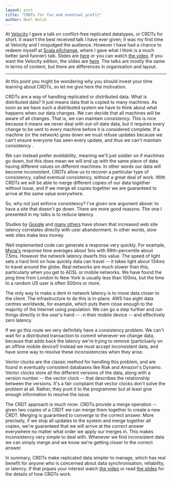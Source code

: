 ```yaml
---
layout: post
title: "CRDTs for fun and eventual profit"
author: Noel Welsh
---
```


At [Velocity](http://velocityconf.com/velocityeu2013/public/schedule/detail/31058) I gave a talk on conflict-free replicated datatypes, or CRDTs for short. It wasn't the best received talk I have ever given; it was my first time at Velocity and I misjudged the audience. However I have had a chance to redeem myself at [Scala eXchange](http://skillsmatter.com/event/scala/scala-exchange-2013), where I gave what I think is a much better (and funnier) talk. Slides are [here](http://noelwelsh.com/assets/downloads/scala-exchange-2013-crdt.pdf) or you can watch [the video](http://skillsmatter.com/podcast/home/how-do-we-reconcile-eventually-consistent-data), If you want the Velocity edition, the slides are [here](http://noelwelsh.com/assets/downloads/velocity-2013-crdt.pdf). The talks are mostly the same in terms of content, but there are differences in organisation and layout.

---

At this point you might be wondering why you should invest your time learning about CRDTs, so let me give here the motivation.

CRDTs are a way of handling replicated or distributed data. What is distributed data? It just means data that is copied to many machines. As soon as we have such a distributed system we have to think about what happens when our data changes. We can decide that all machines will be aware of all changes.  That is, we can maintain *consistency*. This is nice because it means we never deal with out-of-date data, but it requires every change to be sent to every machine before it is considered complete. If a machine (or the network) goes down we must refuse updates because we can't ensure everyone has seen every update, and thus we can't maintain consistency .

We can instead prefer *availability*, meaning we'll just soldier on if machines go down, but this does mean we will end up with the same piece of data having different values on different machines. In other words our data will become inconsistent. CRDTs allow us to recover a particular type of consistency, called eventual consistency, without a great deal of work. With CRDTs we will be able to merge different copies of our data together without issue, and if we merge all copies together we are guaranteed to arrive at the same value everywhere.

So, why not just enforce consistency? I've given one argument above: to have a site that doesn't go down. There are more good reasons. The one I presented in my talks is to reduce latency.

Studies by [Google](http://static.googleusercontent.com/media/research.google.com/en//pubs/archive/34439.pdf) and [many others](http://highscalability.com/latency-everywhere-and-it-costs-you-sales-how-crush-it) have shown that increased web site latency correlates directly with user abandonment. In other words, slow web sites make less money.

Well implemented code can generate a response very quickly. For example, [Myna's](http://mynaweb.com/) response time averages about 1ms with 99th-percentile about 7.5ms. However the network latency dwarfs this value. The speed of light sets a hard limit on how quickly data can travel -- it takes light about 134ms to travel around the globe. Real networks are much slower than this, particularly when you get to ADSL or mobile networks. We have found the ping time from London to New York is usually less than 100ms, but the time to a random US user is often 500ms or more.

The only way to make a dent in network latency is to move data closer to the client. The infrastructure to do this is in-place. AWS has eight data centres worldwide, for example, which puts them close enough to the majority of the Internet using population. We can go a step further and run things directly in the user's hand -- -n their mobile device -- and effectively zero latency.

If we go this route we very definitely have a consistency problem. We can't wait for a distributed transaction to commit whenever we change data, because that adds back the latency we're trying to remove (particluarly on an offline mobile device!) Instead we must accept inconsistent data, and have some way to resolve these inconsistencies when they arise.

Vector clocks are the classic method for handling this problem, and are found in eventually consistent databases like Riak and Amazon's Dynamo. Vector clocks store all the different versions of the data, along with a version number -- the vector clock -- that describes the relationship between the versions. It's a fair complaint that vector clocks don't solve the problem at all. Rather, they punt it to the programmer but at least give enough information to resolve the issue.

The CRDT approach is much nicer. CRDTs provide a merge operation -- given two copies of a CRDT we can merge them together to create a new CRDT. Merging is guaranteed to converge to the correct answer. More precisely, if we stop all updates to the system and merge together all copies, we're guaranteed that we will arrive at the correct answer everywhere no matter what order we apply our merges in. This makes inconsistency very simple to deal with. Whenever we find inconsistent data we can simply merge and we know we're getting closer to the correct answer.

In summary, CRDTs make replicated data simpler to manage, which has real benefit for anyone who is concerned about data synchronisation, reliability, or latency. If that piques your interest watch [the video](http://skillsmatter.com/podcast/home/how-do-we-reconcile-eventually-consistent-data) or read [the slides](http://noelwelsh.com/assets/downloads/scala-exchange-2013-crdt.pdf) for the details of how CRDTs work.
